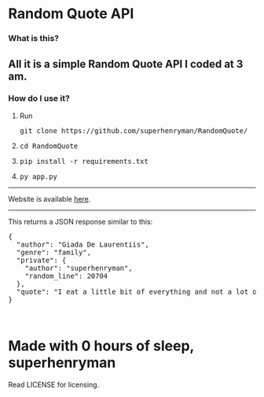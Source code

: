 <h1> Random Quote API </h1>

<h3>What is this? </h3>
<h2>All it is a simple Random Quote API I coded at 3 am.</h2>

<h3>How do I use it?</h3>
<ol>
  <li>Run <pre>git clone https://github.com/superhenryman/RandomQuote/</pre></li>
  <li><pre>cd RandomQuote</pre></li>
  <li><pre>pip install -r requirements.txt</pre></li>
  <li><pre>py app.py</pre></li>
</ol>

<hr>
<p>Website is available <a href="https://web-production-164e1.up.railway.app/" target="_blank">here</a>.</p>

<hr>
<p>This returns a JSON response similar to this: <pre>
{
  "author": "Giada De Laurentiis",
  "genre": "family",
  "private": {
    "author": "superhenryman",
    "random_line": 20704
  },
  "quote": "I eat a little bit of everything and not a lot of anything. Everything in moderation. I know that's really hard for people to understand, but I grew up in an Italian family where we didn't overdo anything. We ate pasta, yes, but not a lot of it."
}
  
</pre></p>


<h1>Made with 0 hours of sleep, superhenryman</h1>
<p>Read LICENSE for licensing.</p>
